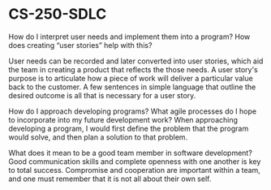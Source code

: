# CS-250-SDLC
How do I interpret user needs and implement them into a program? How does creating “user stories” help with this?

User needs can be recorded and later converted into user stories, which aid the team in creating a product that reflects the those needs. A user story's purpose is to articulate how a piece of work will deliver a particular value back to the customer. A few sentences in simple language that outline the desired outcome is all that is necessary for a user story. 

How do I approach developing programs? What agile processes do I hope to incorporate into my future development work?
When approaching developing a program, I would first define the problem that the program would solve, and then plan a solution to that problem.  





What does it mean to be a good team member in software development?
Good communication skills and complete openness with one another is key to total success. Compromise and cooperation are important within a team, and one must remember that it is not all about their own self.
